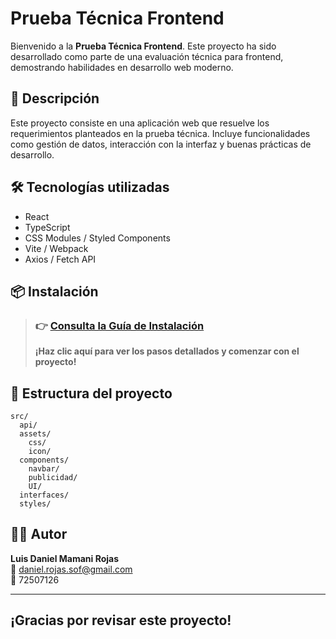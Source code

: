 # Prueba Técnica Frontend

Bienvenido a la **Prueba Técnica Frontend**. Este proyecto ha sido desarrollado como parte de una evaluación técnica para frontend, demostrando habilidades en desarrollo web moderno.

## 🚀 Descripción

Este proyecto consiste en una aplicación web que resuelve los requerimientos planteados en la prueba técnica. Incluye funcionalidades como gestión de datos, interacción con la interfaz y buenas prácticas de desarrollo.

## 🛠️ Tecnologías utilizadas

- React
- TypeScript
- CSS Modules / Styled Components
- Vite / Webpack
- Axios / Fetch API

## 📦 Instalación

> ### 👉 **[Consulta la Guía de Instalación](./INSTALL.md)**
>
> **¡Haz clic aquí para ver los pasos detallados y comenzar con el proyecto!**


## 📄 Estructura del proyecto

```
src/
  api/
  assets/
    css/
    icon/
  components/
    navbar/
    publicidad/
    UI/
  interfaces/
  styles/
```

## 👨‍💻 Autor

**Luis Daniel Mamani Rojas**  
📧 [daniel.rojas.sof@gmail.com](mailto:daniel.rojas.sof@gmail.com)  
📱 72507126

---

¡Gracias por revisar este proyecto! 
---

